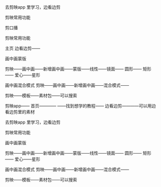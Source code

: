 去剪映app 里学习，边看边剪

剪映常用功能



剪口播

剪映常用功能

主页 边看边剪——

画中画蒙版

剪映——画中画——新增画中画——蒙版——线性——镜面—— 圆形—— 矩形—— 爱心——星形

画中画混合模式 剪映——画中画——新增画中画——混合模式——

剪映——模板——素材包——可以搜索

剪映app—— 首页———— ——找到想学的教程—— 边看边剪————可以用边看边剪里的素材



去剪映app  里学习，边看边剪



剪映常用功能

画中画蒙版

剪映——画中画——新增画中画——蒙版——线性——镜面—— 圆形—— 矩形—— 爱心——星形

画中画混合模式
剪映——画中画——新增画中画——混合模式——

剪映——模板——素材包——可以搜索










